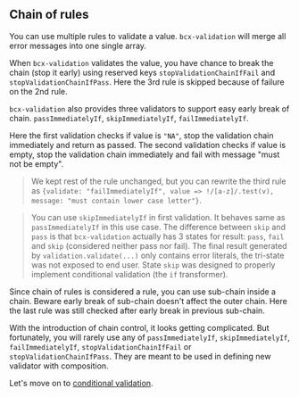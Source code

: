 ## Chain of rules

You can use multiple rules to validate a value. `bcx-validation` will merge all error messages into one single array.

<div><code-viewer value="validation.validate('lorem', [
 {validate: /[a-z]/, message: 'must contain lower case letter'},
 {validate: /[A-Z]/, message: 'must contain upper case letter'},
 {validate: /\d/, message: 'must contain digit'},
]);
// => ['must contain upper case letter', 'must contain digit']" mode="js"></code-viewer></div>

When `bcx-validation` validates the value, you have chance to break the chain (stop it early) using reserved keys `stopValidationChainIfFail` and `stopValidationChainIfPass`. Here the 3rd rule is skipped because of failure on the 2nd rule.

<div><code-viewer value="validation.validate('lorem', [
 {validate: /[a-z]/, message: 'must contain lower case letter', stopValidationChainIfFail: true},
 {validate: /[A-Z]/, message: 'must contain upper case letter', stopValidationChainIfFail: true},
 {validate: /\d/, message: 'must contain digit'},
]);
// => ['must contain upper case letter']" mode="js"></code-viewer></div>

`bcx-validation` also provides three validators to support easy early break of chain. `passImmediatelyIf`, `skipImmediatelyIf`, `failImmediatelyIf`.

<div><code-viewer value="var rule = [
  {validate: 'passImmediatelyIf', value: &quot;$value == 'NA'&quot;},
  {validate: 'failImmediatelyIf', value: '_.isEmpty($value)', message: 'must not be empty'},
  {validate: /[a-z]/, message: 'must contain lower case letter', stopValidationChainIfFail: true},
  {validate: /[A-Z]/, message: 'must contain upper case letter', stopValidationChainIfFail: true},
  {validate: /\d/, message: 'must contain digit'},
];

validation.validate('NA', rule);
// => undefined

validation.validate('', rule);
// => ['must not be empty']" mode="js"></code-viewer></div>

Here the first validation checks if value is `"NA"`, stop the validation chain immediately and return as passed. The second validation checks if value is empty, stop the validation chain immediately and fail with message "must not be empty".

> We kept rest of the rule unchanged, but you can rewrite the third rule as `{validate: "failImmediatelyIf", value => !/[a-z]/.test(v), message: "must contain lower case letter"}`.

> You can use `skipImmediatelyIf` in first validation. It behaves same as `passImmediatelyIf` in this use case. The difference between `skip` and `pass` is that `bcx-validation` actually has 3 states for result: `pass`, `fail` and `skip` (considered neither pass nor fail). The final result generated by `validation.validate(...)` only contains error literals, the tri-state was not exposed to end user. State `skip` was designed to properly implement conditional validation (the `if` transformer).

Since chain of rules is considered a rule, you can use sub-chain inside a chain. Beware early break of sub-chain doesn't affect the outer chain. Here the last rule was still checked after early break in previous sub-chain.

<div><code-viewer value="var rule = [
  {validate: 'passImmediatelyIf', value: &quot;$value == 'NA'&quot;},
  {validate: 'failImmediatelyIf', value: '_.isEmpty($value)', message: 'must not be empty'},
  [
    {validate: /[a-z]/, message: 'must contain lower case letter', stopValidationChainIfFail: true},
    {validate: /[A-Z]/, message: 'must contain upper case letter', stopValidationChainIfFail: true},
    {validate: /\d/, message: 'must contain digit'}
  ],
  {validate: /_/, message: 'must contain underscore'}
];

validation.validate('a', rule);
// => [ 'must contain upper case letter', 'must contain underscore' ]" mode="js"></code-viewer></div>

With the introduction of chain control, it looks getting complicated. But fortunately, you will rarely use any of `passImmediatelyIf`, `skipImmediatelyIf`, `failImmediatelyIf`, `stopValidationChainIfFail` or `stopValidationChainIfPass`. They are meant to be used in defining new validator with composition.

Let's move on to [conditional validation](#/reference/if-transformer).
